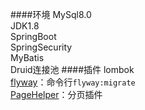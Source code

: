 ####环境
MySql8.0    
JDK1.8  
SpringBoot  
SpringSecurity  
MyBatis     
Druid连接池
####插件
lombok  
[flyway](https://flywaydb.org/)：命令行`flyway:migrate`     
[PageHelper](https://pagehelper.github.io/)：分页插件